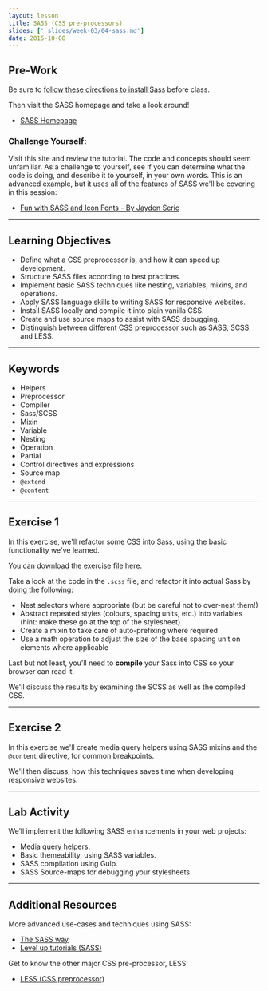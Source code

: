 ```yaml
---
layout: lesson
title: SASS (CSS pre-processors)
slides: ['_slides/week-03/04-sass.md']
date: 2015-10-08
---
```


## Pre-Work

Be sure to [follow these directions to install Sass](http://sass-lang.com/install) before class.

Then visit the SASS homepage and take a look around!

- [SASS Homepage](http://sass-lang.com/guide)

### Challenge Yourself:

Visit this site and review the tutorial. The code and concepts should seem unfamiliar. As a challenge to yourself, see if you can determine what the code is doing, and describe it to yourself, in your own words. This is an advanced example, but it uses all of the features of SASS we'll be covering in this session:

- [Fun with SASS and Icon Fonts - By Jayden Seric](http://jaydenseric.com/blog/fun-with-sass-and-font-icons)

---

## Learning Objectives

- Define what a CSS preprocessor is, and how it can speed up development.
- Structure SASS files according to best practices.
- Implement basic SASS techniques like nesting, variables, mixins, and operations.
- Apply SASS language skills to writing SASS for responsive websites.
- Install SASS locally and compile it into plain vanilla CSS.
- Create and use source maps to assist with SASS debugging.
- Distinguish between different CSS preprocessor such as SASS, SCSS, and LESS.

---

## Keywords

- Helpers
- Preprocessor
- Compiler
- Sass/SCSS
- Mixin
- Variable
- Nesting
- Operation
- Partial
- Control directives and expressions
- Source map
- `@extend`
- `@content`

---

## Exercise 1

In this exercise, we'll refactor some CSS into Sass, using the basic functionality we've learned.

You can [download the exercise file here](/public/files/sass-e1.zip).

Take a look at the code in the `.scss` file, and refactor it into actual Sass by doing the following:

- Nest selectors where appropriate (but be careful not to over-nest them!)
- Abstract repeated styles (colours, spacing units, etc.) into variables (hint: make these go at the top of the stylesheet)
- Create a mixin to take care of auto-prefixing where required
- Use a math operation to adjust the size of the base spacing unit on elements where applicable

Last but not least, you'll need to **compile** your Sass into CSS so your browser can read it.

We'll discuss the results by examining the SCSS as well as the compiled CSS.

---

## Exercise 2

In this exercise we'll create media query helpers using SASS mixins and the `@content` directive, for common breakpoints.

We'll then discuss, how this techniques saves time when developing responsive websites.

---

## Lab Activity

We’ll implement the following SASS enhancements in your web projects:

- Media query helpers.
- Basic themeability, using SASS variables.
- SASS compilation using Gulp.
- SASS Source-maps for debugging your stylesheets.

---

## Additional Resources

More advanced use-cases and techniques using SASS:

- [The SASS way](http://thesassway.com/)
- [Level up tutorials (SASS)](http://leveluptuts.com/tutorials/sass-tutorials)

Get to know the other major CSS pre-processor, LESS:

- [LESS (CSS preprocessor) ](http://lesscss.org/)
